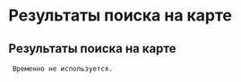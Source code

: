 ﻿---
description: 2.4.7
---
# Результаты поиска на карте
## Результаты поиска на карте
     Временно не используется.
